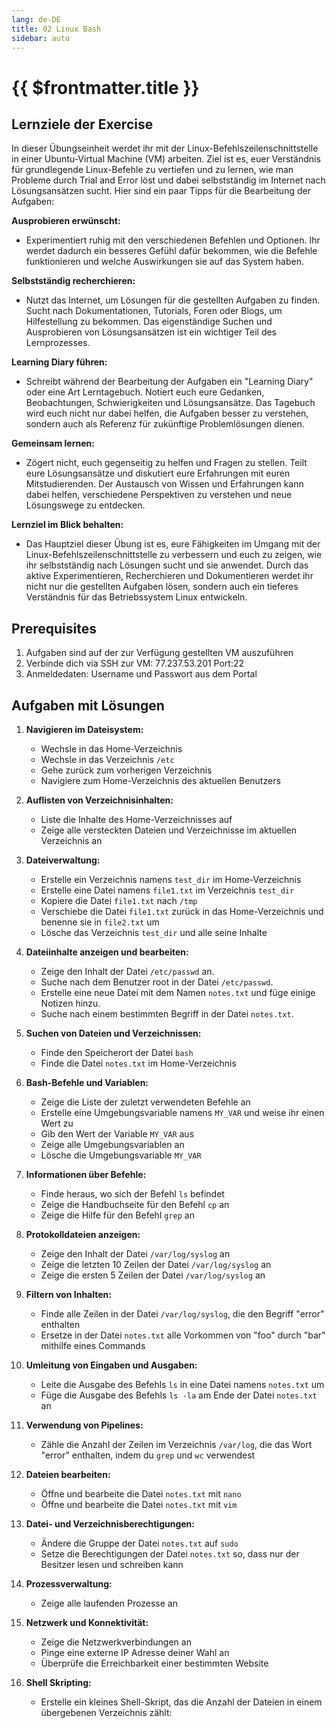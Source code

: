 ```yaml
---
lang: de-DE
title: 02 Linux Bash
sidebar: auto
---
```


# {{ $frontmatter.title }}

## Lernziele der Exercise
In dieser Übungseinheit werdet ihr mit der Linux-Befehlszeilenschnittstelle in einer Ubuntu-Virtual Machine (VM) arbeiten. Ziel ist es, euer Verständnis für grundlegende Linux-Befehle zu vertiefen und zu lernen, wie man Probleme durch Trial and Error löst und dabei selbstständig im Internet nach Lösungsansätzen sucht. Hier sind ein paar Tipps für die Bearbeitung der Aufgaben:

**Ausprobieren erwünscht:**
  * Experimentiert ruhig mit den verschiedenen Befehlen und Optionen. Ihr werdet dadurch ein besseres Gefühl dafür bekommen, wie die Befehle funktionieren und welche Auswirkungen sie auf das System haben.

**Selbstständig recherchieren:**
  * Nutzt das Internet, um Lösungen für die gestellten Aufgaben zu finden. Sucht nach Dokumentationen, Tutorials, Foren oder Blogs, um Hilfestellung zu bekommen. Das eigenständige Suchen und Ausprobieren von Lösungsansätzen ist ein wichtiger Teil des Lernprozesses.

**Learning Diary führen:**
  * Schreibt während der Bearbeitung der Aufgaben ein "Learning Diary" oder eine Art Lerntagebuch. Notiert euch eure Gedanken, Beobachtungen, Schwierigkeiten und Lösungsansätze. Das Tagebuch wird euch nicht nur dabei helfen, die Aufgaben besser zu verstehen, sondern auch als Referenz für zukünftige Problemlösungen dienen.

**Gemeinsam lernen:**
  * Zögert nicht, euch gegenseitig zu helfen und Fragen zu stellen. Teilt eure Lösungsansätze und diskutiert eure Erfahrungen mit euren Mitstudierenden. Der Austausch von Wissen und Erfahrungen kann dabei helfen, verschiedene Perspektiven zu verstehen und neue Lösungswege zu entdecken.

**Lernziel im Blick behalten:**
  * Das Hauptziel dieser Übung ist es, eure Fähigkeiten im Umgang mit der Linux-Befehlszeilenschnittstelle zu verbessern und euch zu zeigen, wie ihr selbstständig nach Lösungen sucht und sie anwendet. Durch das aktive Experimentieren, Recherchieren und Dokumentieren werdet ihr nicht nur die gestellten Aufgaben lösen, sondern auch ein tieferes Verständnis für das Betriebssystem Linux entwickeln.

## Prerequisites
1. Aufgaben sind auf der zur Verfügung gestellten VM auszuführen
2. Verbinde dich via SSH zur VM: 77.237.53.201 Port:22
3. Anmeldedaten: Username und Passwort aus dem Portal
  

## Aufgaben mit Lösungen

1. **Navigieren im Dateisystem:**
   - Wechsle in das Home-Verzeichnis
   - Wechsle in das Verzeichnis `/etc`
   - Gehe zurück zum vorherigen Verzeichnis
   - Navigiere zum Home-Verzeichnis des aktuellen Benutzers

2. **Auflisten von Verzeichnisinhalten:**
   - Liste die Inhalte des Home-Verzeichnisses auf
   - Zeige alle versteckten Dateien und Verzeichnisse im aktuellen Verzeichnis an

3. **Dateiverwaltung:**
   - Erstelle ein Verzeichnis namens `test_dir` im Home-Verzeichnis
   - Erstelle eine Datei namens `file1.txt` im Verzeichnis `test_dir`
   - Kopiere die Datei `file1.txt` nach `/tmp`
   - Verschiebe die Datei `file1.txt` zurück in das Home-Verzeichnis und benenne sie in `file2.txt` um
   - Lösche das Verzeichnis `test_dir` und alle seine Inhalte
  
4. **Dateiinhalte anzeigen und bearbeiten:**

   - Zeige den Inhalt der Datei ``/etc/passwd`` an.
   - Suche nach dem Benutzer root in der Datei ``/etc/passwd``.
   - Erstelle eine neue Datei mit dem Namen ``notes.txt`` und füge einige Notizen hinzu.
   - Suche nach einem bestimmten Begriff in der Datei ``notes.txt``.

5. **Suchen von Dateien und Verzeichnissen:**
   - Finde den Speicherort der Datei `bash`
   - Finde die Datei `notes.txt` im Home-Verzeichnis
  
6. **Bash-Befehle und Variablen:**
   - Zeige die Liste der zuletzt verwendeten Befehle an
   - Erstelle eine Umgebungsvariable namens ``MY_VAR`` und weise ihr einen Wert zu
   - Gib den Wert der Variable ``MY_VAR`` aus
   - Zeige alle Umgebungsvariablen an
   - Lösche die Umgebungsvariable ``MY_VAR``
7. **Informationen über Befehle:**
   - Finde heraus, wo sich der Befehl `ls` befindet
   - Zeige die Handbuchseite für den Befehl `cp` an
   - Zeige die Hilfe für den Befehl `grep` an

8. **Protokolldateien anzeigen:**
   - Zeige den Inhalt der Datei `/var/log/syslog` an
   - Zeige die letzten 10 Zeilen der Datei `/var/log/syslog` an
   - Zeige die ersten 5 Zeilen der Datei `/var/log/syslog` an

9. **Filtern von Inhalten:**
   - Finde alle Zeilen in der Datei `/var/log/syslog`, die den Begriff "error" enthalten
   - Ersetze in der Datei `notes.txt` alle Vorkommen von "foo" durch "bar" mithilfe eines Commands

10. **Umleitung von Eingaben und Ausgaben:**
    - Leite die Ausgabe des Befehls `ls` in eine Datei namens `notes.txt` um
    - Füge die Ausgabe des Befehls `ls -la` am Ende der Datei `notes.txt` an

11. **Verwendung von Pipelines:**
    - Zähle die Anzahl der Zeilen im Verzeichnis `/var/log`, die das Wort "error" enthalten, indem du `grep` und `wc` verwendest

12. **Dateien bearbeiten:**
    - Öffne und bearbeite die Datei `notes.txt` mit `nano`
    - Öffne und bearbeite die Datei `notes.txt` mit `vim`

13. **Datei- und Verzeichnisberechtigungen:**
    - Ändere die Gruppe der Datei `notes.txt` auf `sudo`
    - Setze die Berechtigungen der Datei `notes.txt` so, dass nur der Besitzer lesen und schreiben kann

14. **Prozessverwaltung:**
    - Zeige alle laufenden Prozesse an

15. **Netzwerk und Konnektivität:**
    - Zeige die Netzwerkverbindungen an
    - Pinge eine externe IP Adresse deiner Wahl an
    - Überprüfe die Erreichbarkeit einer bestimmten Website
16. **Shell Skripting:**
    - Erstelle ein kleines Shell-Skript, das die Anzahl der Dateien in einem übergebenen Verzeichnis zählt:
    